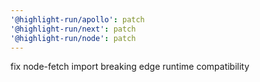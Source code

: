 ```yaml
---
'@highlight-run/apollo': patch
'@highlight-run/next': patch
'@highlight-run/node': patch
---
```


fix node-fetch import breaking edge runtime compatibility
